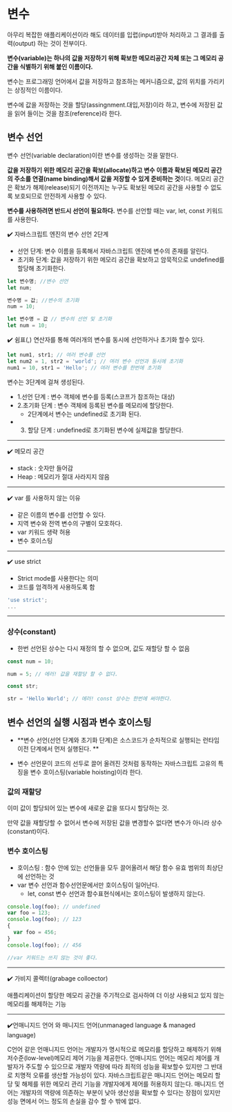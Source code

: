 # 변수

아무리 복잡한 애플리케이션이라 해도 데이터를 입렵(input)받아 처리하고 그 결과를 출력(output) 하는 것이 전부이다.

**변수(variable)는 하나의 값을 저장하기 위해 확보한 메모리공간 자체 또는 그 메모리 공간을 식별하기 위해 붙인 이름이다.**

변수는 프로그래밍 언어에서 값을 저장하고 참조하는 메커니즘으로, 값의 위치를 가리키는 상징적인 이름이다.

변수에 값을 저장하는 것을 할당(assingnment.대입,저장)이라 하고, 변수에 저장된 값을 읽어 들이는 것을 참조(reference)라 한다.



## 변수 선언
변수 선언(variable declaration)이란 변수를 생성하는 것을 말한다.

**값을 저장하기 위한 메모리 공간을 확보(allocate)하고 변수 이름과 확보된 메모리 공간의 주소를 연결(name binding)해서 값을 저장할 수 있게 준비하는 것**이다. 메모리 공간은 확보가 해제(release)되기 이전까지는 누구도 확보된 메모리 공간을 사용할 수 없도록 보호되므로 안전하게 사용할 수 있다.

**변수를 사용하려면 반드시 선언이 필요하다.** 변수를 선언할 때는 var, let, const 키워드를 사용한다.


✔️ 자바스크립트 엔진의 변수 선언 2단계

- 선언 단계: 변수 이름을 등록해서 자바스크립트 엔진에 변수의 존재를 알린다.
- 초기화 단계: 값을 저장하기 위한 메모리 공간을 확보하고 암묵적으로 undefined를 할당해 초기화한다.

```js
let 변수명; //변수 선언
let num;

변수명 = 값; //변수의 초기화
num = 10;

let 변수명 = 값 // 변수의 선언 및 초기화
let num = 10;
```



✔️ 쉼표(,) 연산자를 통해 여러개의 변수를 동시에 선언하거나 초기화 할수 있다.

```js
let num1, str1; // 여러 변수를 선언
let num2 = 1, str2 = 'world'; // 여러 변수 선언과 동시에 초기화
num1 = 10, str1 = 'Hello'; // 여러 변수를 한번에 초기화
```

변수는 3단계에 걸쳐 생성된다.

- 1.선언 단계 : 변수 객체에 변수를 등록(스코프가 참조하는 대상)
- 2.초기화 단계 : 변수 객체에 등록된 변수를 메모리에 할당한다.
  - 2단계에서 변수는 undefined로 초기화 된다.
- 3. 할당 단계 : undefined로 초기화된 변수에 실제값을 할당한다.

---

✔️ 메모리 공간

- stack : 숫자만 들어감
- Heap : 메모리가 절대 사라지지 않음

---

✔️ var 를 사용하지 않는 이유

- 같은 이름의 변수를 선언할 수 있다.
- 지역 변수와 전역 변수의 구별이 모호하다.
- var 키워드 생략 허용
- 변수 호이스팅

---

✔️ use strict

- Strict mode를 사용한다는 의미
- 코드를 엄격하게 사용하도록 함

```js
'use strict';
...
```

---

### 상수(constant)

- 한번 선언된 상수는 다시 재정의 할 수 없으며, 값도 재할당 할 수 없음

```js
const num = 10;

num = 5; // 에러! 값을 재할당 할 수 없다.

const str;

str = 'Hello World'; // 에러! const 상수는 한번에 써야한다.
```



## 변수 선언의 실행 시점과 변수 호이스팅

- **변수 선언(선언 단계와 초기화 단계)은 소스코드가 순차적으로 실행되는 런타임 이전 단계에서 먼저 실행된다. **

- 변수 선언문이 코드의 선두로 끌어 올려진 것처럼 동작하는 자바스크립트 고유의 특징을 변수 호이스팅(variable hoisting)이라 한다.

### 값의 재할당

이미 값이 할당되어 있는 변수에 새로운 값을 또다시 할당하는 것.

만약 값을 재할당할 수 없어서 변수에 저장된 값을 변경할수 없다면 변수가 아니라 상수(constant)이다.

### 변수 호이스팅

- 호이스팅 : 함수 안에 있는 선언들을 모두 끌어올려서 해당 함수 유효 범위의 최상단에 선언하는 것
- var 변수 선언과 함수선언문에서만 호이스팅이 일어난다.
  - let, const 변수 선언과 함수표현식에서는 호이스팅이 발생하지 않는다.

```js
console.log(foo); // undefined
var foo = 123;
console.log(foo); // 123
{
  var foo = 456;
}
console.log(foo); // 456

//var 키워드는 쓰지 않는 것이 좋다.
```



---

✔️ 가비지 콜렉터(grabage colloector)

애플리케이션이 할당한 메모리 공간을 주기적으로 검사하여 더 이상 사용되고 있지 않는 메모리를 해제하는 기능

---

✔️언매니지드 언어 와 매니지드 언어(unmanaged language & managed language)

C언어 같은 언매니지드 언어는 개발자가 명시적으로 메모리를 할당하고 해제하기 위해 저수준(low-level)메모리 제어 기능을 제공한다.
언매니지드 언어는 메모리 제어를 개발자가 주도할 수 있으므로 개발자 역량에 따라 최적의 성능을 확보할수 있지만 그 반대로 치명적 오류를 생산할 가능성이 있다.
자바스크립트같은 매니지드 언어는 메모리 할당 및 해제를 위한 메모리 관리 기능을 개발자에게 제어를 허용하지 않는다.
매니지드 언어는 개발자의 역량에 의존하는 부분이 낮아 생산성을 확보할 수 있다는 장점이 있지만 성능 면에서 어느 정도의 손실을 감수 할 수 밖에 없다.